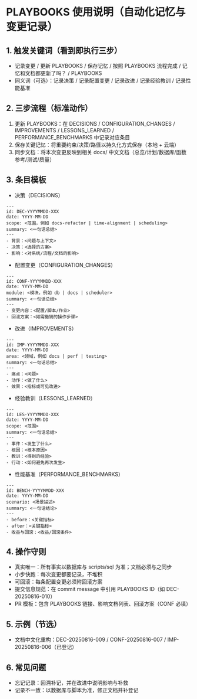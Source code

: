 # PLAYBOOKS 使用说明（自动化记忆与变更记录）

## 1. 触发关键词（看到即执行三步）

- 记录变更 / 更新 PLAYBOOKS / 保存记忆 / 按照 PLAYBOOKS 流程完成 / 记忆和文档都更新了吗？ / PLAYBOOKS
- 同义词（可选）：记录决策 / 记录配置变更 / 记录改进 / 记录经验教训 / 记录性能基准

## 2. 三步流程（标准动作）

1. 更新 PLAYBOOKS：在 DECISIONS / CONFIGURATION_CHANGES / IMPROVEMENTS / LESSONS_LEARNED / PERFORMANCE_BENCHMARKS 中记录对应条目
1. 保存关键记忆：将重要约束/决策/路径以持久化方式保存（本地 + 云端）
1. 同步文档：将本次变更反映到相关 docs/ 中文文档（总览/计划/数据库/函数参考/测试/质量）

## 3. 条目模板

- 决策（DECISIONS）

```
---
id: DEC-YYYYMMDD-XXX
date: YYYY-MM-DD
scope: <范围，例如 docs-refactor | time-alignment | scheduling>
summary: <一句话总结>
---
- 背景：<问题与上下文>
- 决策：<选择的方案>
- 影响：<对系统/流程/文档的影响>
```

- 配置变更（CONFIGURATION_CHANGES）

```
---
id: CONF-YYYYMMDD-XXX
date: YYYY-MM-DD
module: <模块，例如 db | docs | scheduler>
summary: <一句话总结>
---
- 变更内容：<配置/脚本/作业>
- 回滚方案：<如需撤销的操作步骤>
```

- 改进（IMPROVEMENTS）

```
---
id: IMP-YYYYMMDD-XXX
date: YYYY-MM-DD
area: <领域，例如 docs | perf | testing>
summary: <一句话总结>
---
- 痛点：<问题>
- 动作：<做了什么>
- 效果：<指标或可见改进>
```

- 经验教训（LESSONS_LEARNED）

```
---
id: LES-YYYYMMDD-XXX
date: YYYY-MM-DD
scope: <范围>
summary: <一句话总结>
---
- 事件：<发生了什么>
- 根因：<根本原因>
- 教训：<得到的经验>
- 行动：<如何避免再次发生>
```

- 性能基准（PERFORMANCE_BENCHMARKS）

```
---
id: BENCH-YYYYMMDD-XXX
date: YYYY-MM-DD
scenario: <场景描述>
summary: <一句话结论>
---
- before：<关键指标>
- after：<关键指标>
- 收益与回滚：<收益/回滚条件>
```

## 4. 操作守则

- 真实唯一：所有事实以数据库与 scripts/sql 为准；文档必须与之同步
- 小步快跑：每次变更都要记录，不堆积
- 可回滚：每条配置变更必须附回滚方案
- 提交信息规范：在 commit message 中引用 PLAYBOOKS ID（如 DEC-20250816-010）
- PR 模板：包含 PLAYBOOKS 链接、影响文档列表、回滚方案（CONF 必填）

## 5. 示例（节选）

- 文档中文化重构：DEC-20250816-009 / CONF-20250816-007 / IMP-20250816-006（已登记）

## 6. 常见问题

- 忘记记录：回溯补记，并在改进中说明影响与补救
- 记录不一致：以数据库与脚本为准，修正文档并补登记
